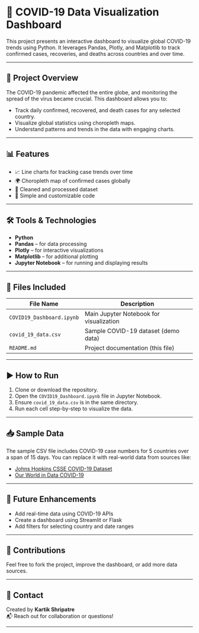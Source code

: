 # 🦠 COVID-19 Data Visualization Dashboard

This project presents an interactive dashboard to visualize global COVID-19 trends using Python. It leverages Pandas, Plotly, and Matplotlib to track confirmed cases, recoveries, and deaths across countries and over time.

---

## 📌 Project Overview

The COVID-19 pandemic affected the entire globe, and monitoring the spread of the virus became crucial. This dashboard allows you to:
- Track daily confirmed, recovered, and death cases for any selected country.
- Visualize global statistics using choropleth maps.
- Understand patterns and trends in the data with engaging charts.

---

## 📊 Features

- 📈 Line charts for tracking case trends over time
- 🌍 Choropleth map of confirmed cases globally
- 🧹 Cleaned and processed dataset
- 📁 Simple and customizable code

---

## 🛠️ Tools & Technologies

- **Python**
- **Pandas** – for data processing
- **Plotly** – for interactive visualizations
- **Matplotlib** – for additional plotting
- **Jupyter Notebook** – for running and displaying results

---

## 📁 Files Included

| File Name              | Description                               |
|------------------------|-------------------------------------------|
| `COVID19_Dashboard.ipynb` | Main Jupyter Notebook for visualization |
| `covid_19_data.csv`    | Sample COVID-19 dataset (demo data)       |
| `README.md`            | Project documentation (this file)         |

---

## ▶️ How to Run

1. Clone or download the repository.
2. Open the `COVID19_Dashboard.ipynb` file in Jupyter Notebook.
3. Ensure `covid_19_data.csv` is in the same directory.
4. Run each cell step-by-step to visualize the data.

---

## 📥 Sample Data

The sample CSV file includes COVID-19 case numbers for 5 countries over a span of 15 days. You can replace it with real-world data from sources like:

- [Johns Hopkins CSSE COVID-19 Dataset](https://github.com/CSSEGISandData/COVID-19)
- [Our World in Data COVID-19](https://github.com/owid/covid-19-data)

---

## 📌 Future Enhancements

- Add real-time data using COVID-19 APIs
- Create a dashboard using Streamlit or Flask
- Add filters for selecting country and date ranges

---

## 🤝 Contributions

Feel free to fork the project, improve the dashboard, or add more data sources.

---

## 📧 Contact

Created by **Kartik Shripatre**  
📬 Reach out for collaboration or questions!

---

